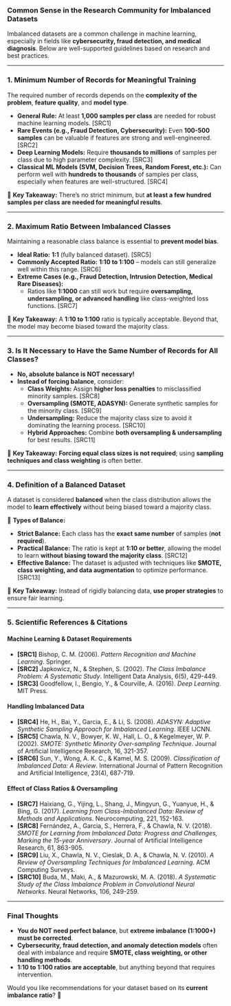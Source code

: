 ### **Common Sense in the Research Community for Imbalanced Datasets**  

Imbalanced datasets are a common challenge in machine learning, especially in fields like **cybersecurity, fraud detection, and medical diagnosis**. Below are well-supported guidelines based on research and best practices.

---

### **1. Minimum Number of Records for Meaningful Training**  
The required number of records depends on the **complexity of the problem**, **feature quality**, and **model type**.

- **General Rule:** At least **1,000 samples per class** are needed for robust machine learning models. [SRC1]  
- **Rare Events (e.g., Fraud Detection, Cybersecurity):** Even **100-500 samples** can be valuable if features are strong and well-engineered. [SRC2]  
- **Deep Learning Models:** Require **thousands to millions** of samples per class due to high parameter complexity. [SRC3]  
- **Classical ML Models (SVM, Decision Trees, Random Forest, etc.):** Can perform well with **hundreds to thousands** of samples per class, especially when features are well-structured. [SRC4]  

📌 **Key Takeaway:** There’s no strict minimum, but **at least a few hundred samples per class are needed for meaningful results**.

---

### **2. Maximum Ratio Between Imbalanced Classes**  
Maintaining a reasonable class balance is essential to **prevent model bias**.

- **Ideal Ratio:** **1:1** (fully balanced dataset). [SRC5]  
- **Commonly Accepted Ratio:** **1:10 to 1:100** – models can still generalize well within this range. [SRC6]  
- **Extreme Cases (e.g., Fraud Detection, Intrusion Detection, Medical Rare Diseases):**
  - Ratios like **1:1000** can still work but require **oversampling, undersampling, or advanced handling** like class-weighted loss functions. [SRC7]  

📌 **Key Takeaway:** A **1:10 to 1:100** ratio is typically acceptable. Beyond that, the model may become biased toward the majority class.

---

### **3. Is It Necessary to Have the Same Number of Records for All Classes?**  
- **No, absolute balance is NOT necessary!**  
- **Instead of forcing balance**, consider:
  - **Class Weights:** Assign **higher loss penalties** to misclassified minority samples. [SRC8]  
  - **Oversampling (SMOTE, ADASYN):** Generate synthetic samples for the minority class. [SRC9]  
  - **Undersampling:** Reduce the majority class size to avoid it dominating the learning process. [SRC10]  
  - **Hybrid Approaches:** Combine **both oversampling & undersampling** for best results. [SRC11]  

📌 **Key Takeaway:** **Forcing equal class sizes is not required**; using **sampling techniques and class weighting** is often better.

---

### **4. Definition of a Balanced Dataset**  
A dataset is considered **balanced** when the class distribution allows the model to **learn effectively** without being biased toward a majority class.

🔹 **Types of Balance:**  
- **Strict Balance:** Each class has the **exact same number** of samples (**not required**).  
- **Practical Balance:** The ratio is kept at **1:10 or better**, allowing the model to learn **without biasing toward the majority class**. [SRC12]  
- **Effective Balance:** The dataset is adjusted with techniques like **SMOTE, class weighting, and data augmentation** to optimize performance. [SRC13]  

📌 **Key Takeaway:** Instead of rigidly balancing data, **use proper strategies** to ensure fair learning.

---

### **5. Scientific References & Citations**  

#### **Machine Learning & Dataset Requirements**  
- **[SRC1]** Bishop, C. M. (2006). *Pattern Recognition and Machine Learning*. Springer.  
- **[SRC2]** Japkowicz, N., & Stephen, S. (2002). *The Class Imbalance Problem: A Systematic Study*. Intelligent Data Analysis, 6(5), 429-449.  
- **[SRC3]** Goodfellow, I., Bengio, Y., & Courville, A. (2016). *Deep Learning*. MIT Press.  

#### **Handling Imbalanced Data**  
- **[SRC4]** He, H., Bai, Y., Garcia, E., & Li, S. (2008). *ADASYN: Adaptive Synthetic Sampling Approach for Imbalanced Learning*. IEEE IJCNN.  
- **[SRC5]** Chawla, N. V., Bowyer, K. W., Hall, L. O., & Kegelmeyer, W. P. (2002). *SMOTE: Synthetic Minority Over-sampling Technique*. Journal of Artificial Intelligence Research, 16, 321-357.  
- **[SRC6]** Sun, Y., Wong, A. K. C., & Kamel, M. S. (2009). *Classification of Imbalanced Data: A Review*. International Journal of Pattern Recognition and Artificial Intelligence, 23(4), 687-719.  

#### **Effect of Class Ratios & Oversampling**  
- **[SRC7]** Haixiang, G., Yijing, L., Shang, J., Mingyun, G., Yuanyue, H., & Bing, G. (2017). *Learning from Class-Imbalanced Data: Review of Methods and Applications*. Neurocomputing, 221, 152-163.  
- **[SRC8]** Fernández, A., Garcia, S., Herrera, F., & Chawla, N. V. (2018). *SMOTE for Learning from Imbalanced Data: Progress and Challenges, Marking the 15-year Anniversary*. Journal of Artificial Intelligence Research, 61, 863-905.  
- **[SRC9]** Liu, X., Chawla, N. V., Cieslak, D. A., & Chawla, N. V. (2010). *A Review of Oversampling Techniques for Imbalanced Learning*. ACM Computing Surveys.  
- **[SRC10]** Buda, M., Maki, A., & Mazurowski, M. A. (2018). *A Systematic Study of the Class Imbalance Problem in Convolutional Neural Networks*. Neural Networks, 106, 249-259.  

---

### **Final Thoughts**
- **You do NOT need perfect balance**, but **extreme imbalance (1:1000+) must be corrected**.  
- **Cybersecurity, fraud detection, and anomaly detection models** often deal with imbalance and require **SMOTE, class weighting, or other handling methods**.  
- **1:10 to 1:100 ratios are acceptable**, but anything beyond that requires intervention.  

Would you like recommendations for your dataset based on its **current imbalance ratio**? 🚀
